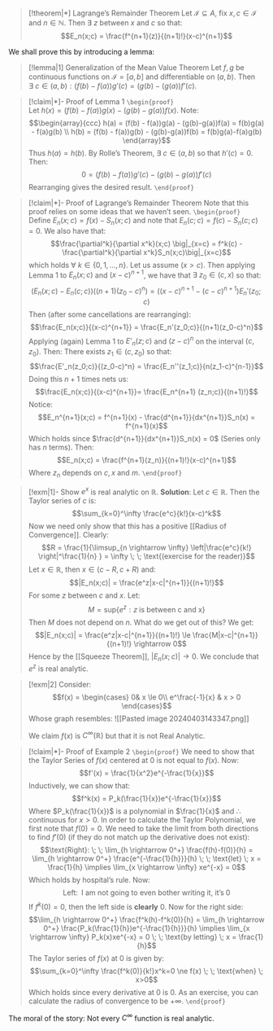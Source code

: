
>[!theorem|*] Lagrange’s Remainder Theorem
>Let $\mathcal I \subseteq A$, fix $x,c \in \mathcal I$ and $n \in \mathbb{N}$. Then $\exists \: z$ between $x$ and $c$ so that: $$E_n(x;c) = \frac{f^{n+1}(z)}{(n+1)!}(x-c)^{n+1}$$

We shall prove this by introducing a lemma:

>[!lemma|1] Generalization of the Mean Value Theorem
>Let $f,g$ be continuous functions on $\mathcal I = [a,b]$ and differentiable on $(a,b)$. Then $\exists \: c \in (a,b): (f(b) - f(a))g’(c) = (g(b)-(g(a))f’(c)$.

>[!claim|*]- Proof of Lemma 1
>`\begin{proof}`  
>Let $h(x) = (f(b) - f(a))g(x) - (g(b) - g(a))f(x)$. Note: $$\begin{array}{ccc}  h(a) = (f(b) - f(a))g(a) - (g(b)-g(a))f(a) = f(b)g(a) - f(a)g(b) \\ h(b) = (f(b) - f(a))g(b) - (g(b)-g(a))f(b) = f(b)g(a)-f(a)g(b) \end{array}$$Thus $h(a) = h(b)$. By Rolle’s Theorem, $\exists \: c \in (a,b)$ so that $h'(c) = 0$. Then: $$0 = (f(b)-f(a))g'(c) - (g(b)-g(a))f'(c)$$Rearranging gives the desired result.
>`\end{proof}`

>[!claim|*]- Proof of Lagrange’s Remainder Theorem
>Note that this proof relies on some ideas that we haven’t seen.
>`\begin{proof}`  
>Define $E_n(x;c) = f(x) - S_n(x;c)$ and note that $E_n(c;c) = f(c) - S_n(c;c) = 0$. We also have that: $$\frac{\partial^k}{\partial x^k}(x;c) \big|_{x=c} = f^k(c) - \frac{\partial^k}{\partial x^k}S_n(x;c)\big|_{x=c}$$which holds $\forall \: k \in \{0,1, \dots, n\}$. Let us assume $(x>c)$. Then applying Lemma $1$ to $E_n(x;c)$ and $(x-c)^{n+1}$, we have that $\exists \: z_0 \in (c,x)$ so that: $$(E_n(x;c) - E_n(c;c)) \big( (n+1)(z_0 - c)^n \big) = \big( (x-c)^{n+1} - (c-c)^{n+1} \big)E_n'(z_0;c)$$Then (after some cancellations are rearranging): $$\frac{E_n(x;c)}{(x-c)^{n+1}} = \frac{E_n'(z_0;c)}{(n+1)(z_0-c)^n}$$Applying (again) Lemma $1$ to $E’_n(z;c)$ and $(z-c)^n$ on the interval $(c,z_0)$. Then:
>There exists $z_1 \in (c,z_0)$ so that: $$\frac{E'_n(z_0;c)}{(z_0-c)^n} = \frac{E_n''(z_1;c)}{n(z_1-c)^{n-1}}$$Doing this $n+1$ times nets us: $$\frac{E_n(x;c)}{(x-c)^{n+1}}= \frac{E_n^{n+1} (z_n;c)}{(n+1)!}$$
>Notice: $$E_n^{n+1}(x;c) = f^{n+1}(x) - \frac{d^{n+1}}{dx^{n+1}}S_n(x) = f^{n+1}(x)$$Which holds since $\frac{d^{n+1}}{dx^{n+1}}S_n(x) = 0$ (Series only has $n$ terms). Then: $$E_n(x;c) = \frac{f^{n+1}(z_n)}{(n+1)!}(x-c)^{n+1}$$Where $z_n$ depends on $c,x$ and $m$.
>`\end{proof}`

>[!exm|1]- Show $e^x$ is real analytic on $\mathbb{R}$.
>**Solution**:
>Let $c \in \mathbb{R}$. Then the Taylor series of $c$ is: $$\sum_{k=0}^\infty \frac{e^c}{k!}(x-c)^k$$Now we need only show that this has a positive [[Radius of Convergence]]. Clearly: $$R = \frac{1}{\limsup_{n \rightarrow \infty} \left|\frac{e^c}{k!} \right|^\frac{1}{n}  } = \infty \; \; \text{(exercise for the reader)}$$
>Let $x \in \mathbb{R}$, then $x \in (c-R,c+R)$ and: $$|E_n(x;c)| = \frac{e^z|x-c|^{n+1}}{(n+1)!}$$For some $z$ between $c$ and $x$. Let: $$M = \text{sup}\left\{ e^z : z \; \text{is between c and x} \right\}$$Then $M$ does not depend on $n$. What do we get out of this? We get: $$|E_n(x;c)| = \frac{e^z|x-c|^{n+1}}{(n+1)!} \le \frac{M|x-c|^{n+1}}{(n+1)!} \rightarrow 0$$Hence by the [[Squeeze Theorem]], $|E_n(x;c)| \rightarrow 0$. 
>We conclude that $e^z$ is real analytic.

>[!exm|2]
>Consider: $$f(x) =  \begin{cases}  0& x \le 0\\ e^\frac{-1}{x} & x > 0 \end{cases}$$Whose graph resembles:
>![[Pasted image 20240403143347.png]]
>
>We claim $f(x)$ is $C^\infty ( \mathbb{R})$ but that it is not Real Analytic.

>[!claim|*]- Proof of Example 2
>`\begin{proof}`
>We need to show that the Taylor Series of $f(x)$ centered at $0$ is not equal to $f(x)$. Now:$$f'(x) = \frac{1}{x^2}e^{-\frac{1}{x}}$$Inductively, we can show that: $$f^k(x) = P_k(\frac{1}{x})e^{-\frac{1}{x}}$$Where $P_k(\frac{1}{x})$ is a polynomial in $\frac{1}{x}$ and $\therefore$ continuous for $x > 0$. In order to calculate the Taylor Polynomial, we first note that $f(0) = 0$. We need to take the limit from both directions to find $f'(0)$ (if they do not match up the derivative does not exist):$$\text{Right}: \; \; \lim_{h \rightarrow 0^+} \frac{f(h)-f(0)}{h} = \lim_{h \rightarrow 0^+} \frac{e^{-\frac{1}{h}}}{h} \; \; \text{let} \; x = \frac{1}{h} \implies \lim_{x \rightarrow \infty} xe^{-x} = 0$$Which holds by hospital’s rule. Now: $$\text{Left}: \; \; \text{I am not going to even bother writing it, it's} \; 0$$If $f^k(0) = 0$, then the left side is **clearly** $0$. Now for the right side: $$\lim_{h \rightarrow 0^+} \frac{f^k(h)-f^k(0)}{h} = \lim_{h \rightarrow 0^+} \frac{P_k(\frac{1}{h})e^{-\frac{1}{h}}}{h} \implies \lim_{x \rightarrow \infty} P_k(x)xe^{-x} = 0 \; \; \text{by letting} \; x = \frac{1}{h}$$The Taylor series of $f(x)$ at $0$ is given by: $$\sum_{k=0}^\infty \frac{f^k(0)}{k!}x^k=0 \ne f(x) \; \; \text{when} \; x>0$$Which holds since every derivative at $0$ is $0$. 
>As an exercise, you can calculate the radius of convergence to be $+\infty$.
>`\end{proof}`

The moral of the story: Not every $C^\infty$ function is real analytic. 